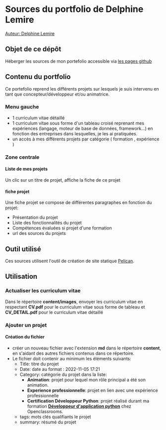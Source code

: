 # Sources du portfolio de Delphine Lemire

[Auteur: Delphine Lemire](https://www.linkedin.com/in/delphine-lemire/)

## Objet de ce dépôt

Héberger les sources de mon portefolio accessible via [les pages github](https://delphinepythonique.github.io/)

## Contenu du portfolio

Ce portefolio reprend les différents projets sur lesquels je suis intervenu en tant que concepteur/développeur et/ou animatrice. 

### Menu gauche

- 1 curriculum vitae détaillé
- 1 curriculum vitae sous forme d'un tableau croisé reprenant mes expériences (langage, moteur de base de données, framework...) en fonction des entreprises dans lesquelles, je les ai pratiquées.
- un accès à mes différents projets par catégorie ( formation , expérience )

### Zone centrale

#### Liste de mes projets
Un clic sur un titre de projet, affiche la fiche de ce projet

#### fiche projet
Une fiche projet se compose de différentes paragraphes en fonction du projet: 
- Présentation du projet
- Liste des fonctionnalités du projet
- Compétences évaluées si projet d'une formation
- url des sources du projets

## Outil utilisé

Ces sources utilisent l'outil de création de site statique [Pelican](https://docs.getpelican.com/en/latest/).

## Utilisation

### Actualiser les curriculum vitae

Dans le répertoire **content/images**, envoyer les curriculum vitae en respectant **CV.pdf** pour le curriculum vitae sous forme de tableau et **CV_DETAIL.pdf** pour le curriculum vitae détaillé

### Ajouter un projet
#### Création du fichier

- créer un nouveau fichier avec l'extension **md** dans le répertoire **content**, en s'aidant des autres fichiers contenus dans ce répertoire.
- Le fichier doit contenir au minimum les éléments suivants: 
    - Title: titre du projet
    - Date: date au format : 2022-11-05 17:21 
    - Category: catégorie du projet dans la liste:
      - **Animation**: projet pour lequel mon rôle principal a été son animation.
      - **Experience professionnelle**: projet en lien avec une expérience professionnelle
      - **Certification Développeur Python**: projet réalisé durant ma formation [**Développeur d'application python**](https://openclassrooms.com/fr/paths/518-developpeur-dapplication-python) chez Openclassrooms. 
    - tags: mots clés qualifiants le projet
    - summary: résumé du projet
 
